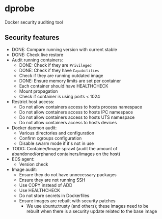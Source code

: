 # dprobe
Docker security auditing tool

## Security features
- DONE: Compare running version with current stable
- DONE: Check live restore
- Audit running containers:
    - DONE: Check if they are `Privileged`
    - DONE: Check if they have `Capabilities`
    - Check if they are running outdated image
    - DONE: Ensure memory limits are set per container
    - Each container should have HEALTHCHECK
    - Mount propagation
    - Check if container is using ports < 1024
- Restrict host access:
    - Do not allow containers access to hosts process namespace
    - Do not allow containers access to hosts IPC namespace
    - Do not allow containers access to hosts UTS namespace
    - Do not allow containers access to hosts devices
- Docker daemon audit:
    - Various directories and configuration
    - Confirm cgroups configuration
    - Disable swarm mode if it's not in use
- TODO: Container/Image sprawl (audit the amount of abandoned/orphaned containers/images on the host)
- ECS agent:
    - Version check
- Image audit:
    - Ensure they do not have unnecessary packages
    - Ensure they are not running SSH
    - Use COPY instead of ADD
    - Use HEALTHCHECK
    - Do not store secrets in Dockerfiles
    - Ensure images are rebuilt with security patches
        - We use ubuntu:trusty (and others); these images need to be rebuilt when there is a security update related to the base image
